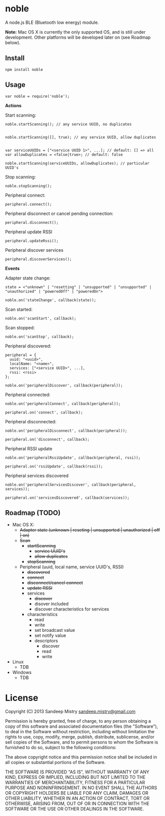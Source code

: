noble
=====

A node.js BLE (Bluetooth low energy) module.

__Note:__ Mac OS X is currently the only supported OS, and is still under development. Other platforms will be developed later on (see Roadmap below).

Install
-------

    npm install noble

Usage
-----

    var noble = require('noble');

__Actions__

Start scanning:
    
    noble.startScanning(); // any service UUID, no duplicates


    noble.startScanning([], true); // any service UUID, allow duplicates


    var serviceUUIDs = ["<service UUID 1>", ...]; // default: [] => all
    var allowDuplicates = <false|true>; // default: false

    noble.startScanning(serviceUUIDs, allowDuplicates); // particular UUID's

Stop scanning:

    noble.stopScanning();

Peripheral connect:

    peripheral.connect();

Peripheral disconnect or cancel pending connection:

    peripheral.disconnect();

Peripheral update RSSI

    peripheral.updateRssi();

Peripheral discover services

    peripheral.discoverServices();

__Events__

Adapter state change:

    state = <"unknown" | "resetting" | "unsupported" | "unsupported" | "unauthorized" | "poweredOff" | "poweredOn">

    noble.on('stateChange', callback(state));

Scan started:

    noble.on('scanStart', callback);

Scan stopped:

    noble.on('scanStop', callback);

Peripheral discovered:

    peripheral = {
      uuid: "<uuid>",
      localName: "<name>",
      services: ["<service UUID>", ...],
      rssi: <rssi>
    };

    noble.on('peripheralDiscover', callback(peripheral));

Peripheral connected:

    noble.on('peripheralConnect', callback(peripheral));

    peripheral.on('connect', callback);

Peripheral disconnected:

    noble.on('peripheralDisconnect', callback(peripheral));

    peripheral.on('disconnect', callback);

Peripheral RSSI update

    noble.on('peripheralRssiUpdate', callback(peripheral, rssi));

    peripheral.on('rssiUpdate', callback(rssi));

Peripheral services discovered

    noble.on('peripheralServicesDiscover', callback(peripheral, services));

    peripheral.on('servicesDiscovered', callback(services));

Roadmap (TODO)
--------------

 * Mac OS X:
   * ~~Adapter state (unknown | reseting | unsupported | unauthorized | off | on)~~
   * ~~Scan~~
      * ~~startScanning~~
         * ~~service UUID's~~
         * ~~allow duplicates~~
      * ~~stopScanning~~
   * Peripheral (uuid, local name, service UUID's, RSSI)
     * ~~discovered~~
     * ~~connect~~
     * ~~disconnect/cancel connect~~
     * ~~update RSSI~~
     * services
         * ~~discover~~
         * disover included
         * discover characteristics for services
     * characteristics
         * read
         * write
         * set broadcast value
         * set notify value
         * descriptors
             * discover
             * read
             * write
 * Linux
   * TDB
 * Windows
   * TDB
   
License
========

Copyright (C) 2013 Sandeep Mistry <sandeep.mistry@gmail.com>

Permission is hereby granted, free of charge, to any person obtaining a copy of this software and associated documentation files (the "Software"), to deal in the Software without restriction, including without limitation the rights to use, copy, modify, merge, publish, distribute, sublicense, and/or sell copies of the Software, and to permit persons to whom the Software is furnished to do so, subject to the following conditions:

The above copyright notice and this permission notice shall be included in all copies or substantial portions of the Software.

THE SOFTWARE IS PROVIDED "AS IS", WITHOUT WARRANTY OF ANY KIND, EXPRESS OR IMPLIED, INCLUDING BUT NOT LIMITED TO THE WARRANTIES OF MERCHANTABILITY, FITNESS FOR A PARTICULAR PURPOSE AND NONINFRINGEMENT. IN NO EVENT SHALL THE AUTHORS OR COPYRIGHT HOLDERS BE LIABLE FOR ANY CLAIM, DAMAGES OR OTHER LIABILITY, WHETHER IN AN ACTION OF CONTRACT, TORT OR OTHERWISE, ARISING FROM, OUT OF OR IN CONNECTION WITH THE SOFTWARE OR THE USE OR OTHER DEALINGS IN THE SOFTWARE.